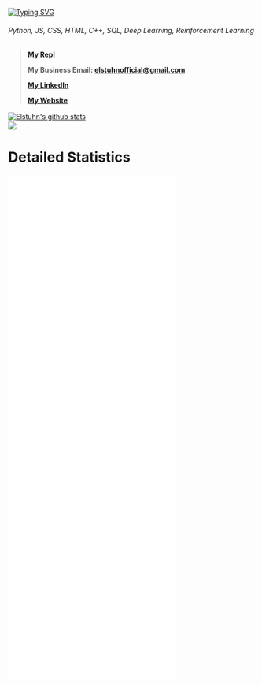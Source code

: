 [![Typing SVG](https://readme-typing-svg.herokuapp.com/?size=35&lines=Hello+There!;I%E2%80%99m+Elstuhn.+)](https://git.io/typing-svg)
###### Python, JS, CSS, HTML, C++, SQL, Deep Learning, Reinforcement Learning

> **[My Repl](https://repl.it/@elston1703)**
> 
> **My Business Email: elstuhnofficial@gmail.com**
> 
> **[My LinkedIn](https://www.linkedin.com/in/elston-tan-59a7881ba/)**
> 
> **[My Website](https://website-elston.herokuapp.com)**

<a href="https://github.com/Elstuhn/github-readme-stats">
  <img align="center" src="https://github-readme-stats.vercel.app/api?username=Elstuhn&show_icons=true&include_all_commits=true&theme=material-palenight&count_private=true&custom_title=Elston's Statistics&include_all_commits=true" alt="Elstuhn's github stats" />
</a>
<br>
<a href="https://github.com/Elstuhn/github-readme-stats">
  <img align="center" src="https://github-readme-stats.vercel.app/api/top-langs/?username=Elstuhn&layout=compact&theme=material-palenight&count_private=true" />
</a>

# Detailed Statistics
![Metrics](https://github.com/Elstuhn/Elstuhn/blob/master/github-metrics.svg)


